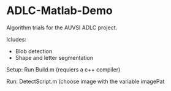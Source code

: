 # ADLC-Matlab-Demo
Algorithm trials for the AUVSI ADLC  project.

Icludes:
* Blob detection
* Shape and letter segmentation

Setup:
Run Build.m (requiers a c++ compiler)

Run: 
DetectScript.m
(choose image with the variable imagePat

